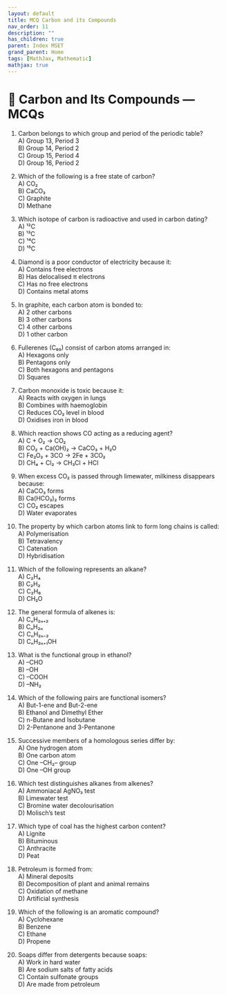 ```yaml
---
layout: default
title: MCQ Carbon and its Compounds
nav_order: 11
description: ""
has_children: true
parent: Index MSET
grand_parent: Home
tags: [MathJax, Mathematic]
mathjax: true
---
```


# 🧪 Carbon and Its Compounds — MCQs

1. Carbon belongs to which group and period of the periodic table?  
   A) Group 13, Period 3  
   B) Group 14, Period 2  
   C) Group 15, Period 4  
   D) Group 16, Period 2  

2. Which of the following is a free state of carbon?  
   A) CO₂  
   B) CaCO₃  
   C) Graphite  
   D) Methane  

3. Which isotope of carbon is radioactive and used in carbon dating?  
   A) ¹²C  
   B) ¹³C  
   C) ¹⁴C  
   D) ¹⁵C  

4. Diamond is a poor conductor of electricity because it:  
   A) Contains free electrons  
   B) Has delocalised π electrons  
   C) Has no free electrons  
   D) Contains metal atoms  

5. In graphite, each carbon atom is bonded to:  
   A) 2 other carbons  
   B) 3 other carbons  
   C) 4 other carbons  
   D) 1 other carbon  

6. Fullerenes (C₆₀) consist of carbon atoms arranged in:  
   A) Hexagons only  
   B) Pentagons only  
   C) Both hexagons and pentagons  
   D) Squares  

7. Carbon monoxide is toxic because it:  
   A) Reacts with oxygen in lungs  
   B) Combines with haemoglobin  
   C) Reduces CO₂ level in blood  
   D) Oxidises iron in blood  

8. Which reaction shows CO acting as a reducing agent?  
   A) C + O₂ → CO₂  
   B) CO₂ + Ca(OH)₂ → CaCO₃ + H₂O  
   C) Fe₂O₃ + 3CO → 2Fe + 3CO₂  
   D) CH₄ + Cl₂ → CH₃Cl + HCl  

9. When excess CO₂ is passed through limewater, milkiness disappears because:  
   A) CaCO₃ forms  
   B) Ca(HCO₃)₂ forms  
   C) CO₂ escapes  
   D) Water evaporates  

10. The property by which carbon atoms link to form long chains is called:  
    A) Polymerisation  
    B) Tetravalency  
    C) Catenation  
    D) Hybridisation  

11. Which of the following represents an alkane?  
    A) C₂H₄  
    B) C₂H₂  
    C) C₂H₆  
    D) CH₂O  

12. The general formula of alkenes is:  
    A) CₙH₂ₙ₊₂  
    B) CₙH₂ₙ  
    C) CₙH₂ₙ₋₂  
    D) CₙH₂ₙ₊₁OH  

13. What is the functional group in ethanol?  
    A) –CHO  
    B) –OH  
    C) –COOH  
    D) –NH₂  

14. Which of the following pairs are functional isomers?  
    A) But-1-ene and But-2-ene  
    B) Ethanol and Dimethyl Ether  
    C) n-Butane and Isobutane  
    D) 2-Pentanone and 3-Pentanone  

15. Successive members of a homologous series differ by:  
    A) One hydrogen atom  
    B) One carbon atom  
    C) One –CH₂– group  
    D) One –OH group  

16. Which test distinguishes alkanes from alkenes?  
    A) Ammoniacal AgNO₃ test  
    B) Limewater test  
    C) Bromine water decolourisation  
    D) Molisch’s test  

17. Which type of coal has the highest carbon content?  
    A) Lignite  
    B) Bituminous  
    C) Anthracite  
    D) Peat  

18. Petroleum is formed from:  
    A) Mineral deposits  
    B) Decomposition of plant and animal remains  
    C) Oxidation of methane  
    D) Artificial synthesis  

19. Which of the following is an aromatic compound?  
    A) Cyclohexane  
    B) Benzene  
    C) Ethane  
    D) Propene  

20. Soaps differ from detergents because soaps:  
    A) Work in hard water  
    B) Are sodium salts of fatty acids  
    C) Contain sulfonate groups  
    D) Are made from petroleum  
